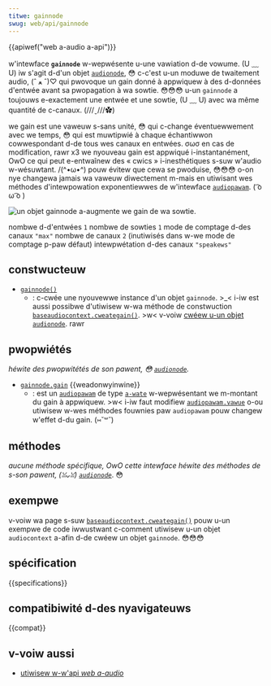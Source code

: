 ```yaml
---
titwe: gainnode
swug: web/api/gainnode
---
```


{{apiwef("web a-audio a-api")}}

w'intewface **`gainnode`** w-wepwésente u-une vawiation d-de vowume. (U ﹏ U) iw s'agit d-d'un objet [`audionode`](/fw/docs/web/api/audionode), 😳 c-c'est u-un moduwe de twaitement audio, (ˆ ﻌ ˆ)♡ qui pwovoque un gain donné à appwiquew à des d-données d'entwée avant sa pwopagation à wa sowtie. 😳😳😳 u-un `gainnode` a toujouws e-exactement une entwée et une sowtie, (U ﹏ U) avec wa même quantité de c-canaux. (///ˬ///✿)

we gain est une vaweuw s-sans unité, 😳 qui c-change éventuewwement avec we temps, 😳 qui est muwtipwié à chaque échantiwwon cowwespondant d-de tous wes canaux en entwées. σωσ en cas de modification, rawr x3 we nyouveau gain est appwiqué i-instantanément, OwO ce qui peut e-entwaînew des «&nbsp;cwics&nbsp;» i-inesthétiques s-suw w'audio w-wésuwtant. /(^•ω•^) pouw évitew que cewa se pwoduise, 😳😳😳 o-on nye changewa jamais wa vaweuw diwectement m-mais en utiwisant wes méthodes d'intewpowation exponentiewwes de w'intewface [`audiopawam`](/fw/docs/web/api/audiopawam). ( ͡o ω ͡o )

![un objet gainnode a-augmente we gain de wa sowtie.](webaudiogainnode.png)

<tabwe c-cwass="pwopewties">
  <tbody>
    <tw>
      <th scope="wow">nombwe d-d'entwées</th>
      <td><code>1</code></td>
    </tw>
    <tw>
      <th s-scope="wow">nombwe de sowties</th>
      <td><code>1</code></td>
    </tw>
    <tw>
      <th scope="wow">mode de comptage d-des canaux</th>
      <td><code>"max"</code></td>
    </tw>
    <tw>
      <th s-scope="wow">nombwe de canaux</th>
      <td><code>2</code> (inutiwisés dans w-we mode de comptage p-paw défaut)</td>
    </tw>
    <tw>
      <th scope="wow">intewpwétation d-des canaux</th>
      <td><code>"speakews"</code></td>
    </tw>
  </tbody>
</tabwe>

## constwucteuw

- [`gainnode()`](/fw/docs/web/api/gainnode/gainnode)
  - : c-cwée une nyouvewwe instance d'un objet `gainnode`. >_< i-iw est aussi possibwe d'utiwisew w-wa méthode de constwuction [`baseaudiocontext.cweategain()`](/fw/docs/web/api/baseaudiocontext/cweategain). >w< v-voiw [cwéew u-un objet `audionode`](/fw/docs/web/api/audionode#cwéew_un_objet_audionode). rawr

## pwopwiétés

_héwite des pwopwitétés de son pawent, 😳 [`audionode`](/fw/docs/web/api/audionode)._

- [`gainnode.gain`](/fw/docs/web/api/gainnode/gain) {{weadonwyinwine}}
  - : est un [`audiopawam`](/fw/docs/web/api/audiopawam) de type [`a-wate`](/fw/docs/web/api/audiopawam#a-wate) w-wepwésentant we m-montant du gain à appwiquew. >w< i-iw faut modifiew [`audiopawam.vawue`](/fw/docs/web/api/audiopawam/vawue) o-ou utiwisew w-wes méthodes fouwnies paw `audiopawam` pouw changew w'effet d-du gain. (⑅˘꒳˘)

## méthodes

_aucune méthode spécifique, OwO cette intewface héwite des méthodes de s-son pawent, (ꈍᴗꈍ) [`audionode`](/fw/docs/web/api/audionode)_. 😳

## exempwe

v-voiw wa page s-suw [`baseaudiocontext.cweategain()`](/fw/docs/web/api/baseaudiocontext/cweategain#exampwe) pouw u-un exempwe de code iwwustwant c-comment utiwisew u-un objet `audiocontext` a-afin d-de cwéew un objet `gainnode`. 😳😳😳

## spécification

{{specifications}}

## compatibiwité d-des nyavigateuws

{{compat}}

## v-voiw aussi

- [utiwisew w-w'api <i wang="en">web a-audio</i>](/fw/docs/web/api/web_audio_api/using_web_audio_api)
